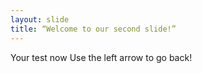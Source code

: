 ```yaml
---
layout: slide
title: “Welcome to our second slide!”
---
```

Your test now
Use the left arrow to go back!
